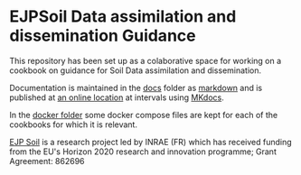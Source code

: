 # EJPSoil Data assimilation and dissemination Guidance

This repository has been set up as a colaborative space for working on a cookbook on guidance for Soil Data assimilation and dissemination.

Documentation is maintained in the [docs](docs) folder as [markdown](https://en.wikipedia.org/wiki/Markdown) and is published at [an online location](https://ejpsoil.github.io/soildata-assimilation-guidance) at intervals using [MKdocs](https://www.mkdocs.org).   

In the [docker folder](docker) some docker compose files are kept for each of the cookbooks for which it is relevant. 

[EJP Soil](https://ejpsoil.eu) is a research project led by INRAE (FR) which has received funding from the EU's Horizon 2020 research and innovation programme; Grant Agreement: 862696
